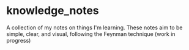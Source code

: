 # knowledge_notes
A collection of my notes on things I'm learning. These notes aim to be simple, clear, and visual, following the Feynman technique (work in progress)
